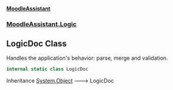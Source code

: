 #### [MoodleAssistant](index.md 'index')
### [MoodleAssistant.Logic](MoodleAssistant.Logic.md 'MoodleAssistant.Logic')

## LogicDoc Class

Handles the application's behavior: parse, merge and validation.

```csharp
internal static class LogicDoc
```

Inheritance [System.Object](https://docs.microsoft.com/en-us/dotnet/api/System.Object 'System.Object') &#129106; LogicDoc